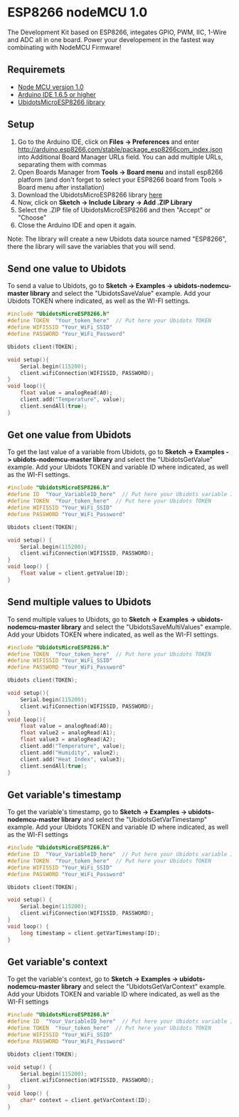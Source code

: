 
# ESP8266 nodeMCU 1.0

The Development Kit based on ESP8266, integates GPIO, PWM, IIC, 1-Wire and ADC all in one board. Power your developement in the fastest way combinating with NodeMCU Firmware!

## Requiremets

* [Node MCU version 1.0](http://nodemcu.com/)
* [Arduino IDE 1.6.5 or higher](https://www.arduino.cc/en/Main/Software)
* [UbidotsMicroESP8266 library](https://github.com/ubidots/ubidots-nodemcu/archive/master.zip)

## Setup

1. Go to the Arduino IDE, click on **Files -> Preferences** and enter http://arduino.esp8266.com/stable/package_esp8266com_index.json into Additional Board Manager URLs field. You can add multiple URLs, separating them with commas
2. Open Boards Manager from **Tools -> Board menu** and install esp8266 platform (and don't forget to select your ESP8266 board from Tools > Board menu after installation)
3. Download the UbidotsMicroESP8266 library [here](https://github.com/ubidots/ubidots-nodemcu/archive/master.zip)
4. Now, click on **Sketch -> Include Library -> Add .ZIP Library**
5. Select the .ZIP file of UbidotsMicroESP8266 and then "Accept" or "Choose"
6. Close the Arduino IDE and open it again.

Note: The library will create a new Ubidots data source named "ESP8266", there the library will save the variables that you will send.
    
## Send one value to Ubidots

To send a value to Ubidots, go to **Sketch -> Examples -> ubidots-nodemcu-master library** and select the "UbidotsSaveValue" example. 
Add your Ubidots TOKEN where indicated, as well as the WI-FI settings.

```c++
#include "UbidotsMicroESP8266.h"
#define TOKEN  "Your_token_here"  // Put here your Ubidots TOKEN
#define WIFISSID "Your_WiFi_SSID"
#define PASSWORD "Your_WiFi_Password"

Ubidots client(TOKEN);

void setup(){
    Serial.begin(115200);
    client.wifiConnection(WIFISSID, PASSWORD);
}
void loop(){
    float value = analogRead(A0);
    client.add("Temperature", value);
    client.sendAll(true);
}
```

## Get one value from Ubidots

To get the last value of a variable from Ubidots, go to **Sketch -> Examples ->  ubidots-nodemcu-master library** and select the "UbidotsGetValue" example. Add your Ubidots TOKEN and variable ID where indicated, as well as the WI-FI settings.

```c++
#include "UbidotsMicroESP8266.h"
#define ID  "Your_VariableID_here"  // Put here your Ubidots variable ID
#define TOKEN  "Your_token_here"  // Put here your Ubidots TOKEN
#define WIFISSID "Your_WiFi_SSID"
#define PASSWORD "Your_WiFi_Password"

Ubidots client(TOKEN);

void setup() {
    Serial.begin(115200);
    client.wifiConnection(WIFISSID, PASSWORD);
}
void loop() {
    float value = client.getValue(ID);
}
```

## Send multiple values to Ubidots 

To send multiple values to Ubidots, go to **Sketch -> Examples ->  ubidots-nodemcu-master library** and select the "UbidotsSaveMultiValues" example. Add your Ubidots TOKEN where indicated, as well as the WI-FI settings.

```c++
#include "UbidotsMicroESP8266.h"
#define TOKEN  "Your_token_here"  // Put here your Ubidots TOKEN
#define WIFISSID "Your_WiFi_SSID"
#define PASSWORD "Your_WiFi_Password"

Ubidots client(TOKEN);

void setup(){
    Serial.begin(115200);
    client.wifiConnection(WIFISSID, PASSWORD);
}
void loop(){
    float value = analogRead(A0);
    float value2 = analogRead(A1);
    float value3 = analogRead(A2);
    client.add("Temperature", value);
    client.add("Humidity", value2);
    client.add("Heat Index", value3);
    client.sendAll(true);
}

```

## Get variable's timestamp
To get the variable's timestamp, go to **Sketch -> Examples ->  ubidots-nodemcu-master library** and select the "UbidotsGetVarTimestamp" example. Add your Ubidots TOKEN and variable ID where indicated, as well as the WI-FI settings

```c++
#include "UbidotsMicroESP8266.h"
#define ID  "Your_VariableID_here"  // Put here your Ubidots variable ID
#define TOKEN  "Your_token_here"  // Put here your Ubidots TOKEN
#define WIFISSID "Your_WiFi_SSID"
#define PASSWORD "Your_WiFi_Password"

Ubidots client(TOKEN);

void setup() {
    Serial.begin(115200);
    client.wifiConnection(WIFISSID, PASSWORD);
}
void loop() {
    long timestamp = client.getVarTimestamp(ID);
}

```

## Get variable's context
To get the variable's context, go to **Sketch -> Examples ->  ubidots-nodemcu-master library** and select the "UbidotsGetVarContext" example. Add your Ubidots TOKEN and variable ID where indicated, as well as the WI-FI settings

```c++
#include "UbidotsMicroESP8266.h"
#define ID  "Your_VariableID_here"  // Put here your Ubidots variable ID
#define TOKEN  "Your_token_here"  // Put here your Ubidots TOKEN
#define WIFISSID "Your_WiFi_SSID"
#define PASSWORD "Your_WiFi_Password"

Ubidots client(TOKEN);

void setup() {
    Serial.begin(115200);
    client.wifiConnection(WIFISSID, PASSWORD);
}
void loop() {
    char* context = client.getVarContext(ID);
}

```

